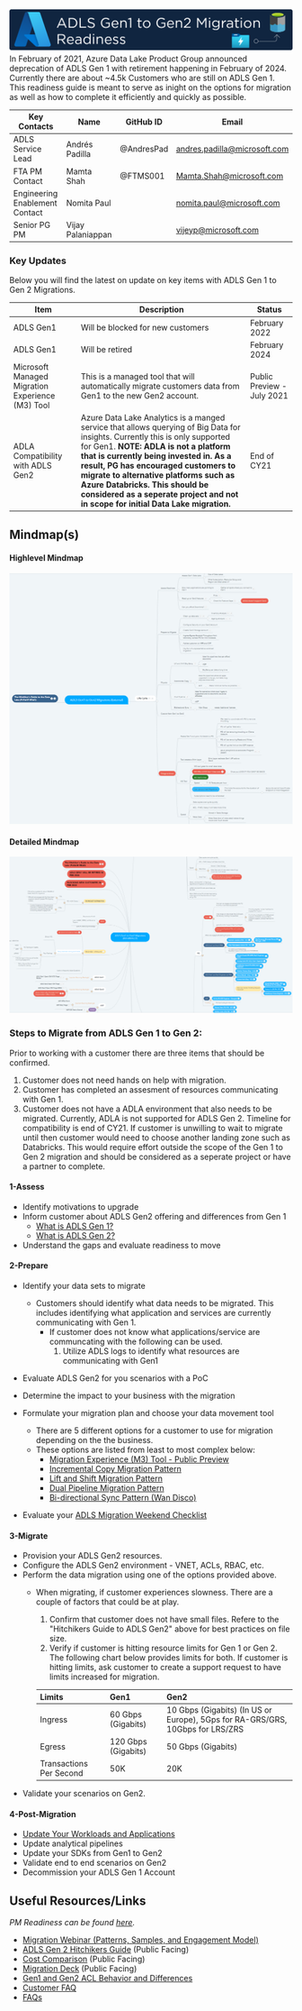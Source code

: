 ## <img src="Assets/images/adlsmigrationreadiness.png" alt="ADLS Gen1 to Gen2 Migrations" style="float: left; margin-right:10px;" />

In February of 2021, Azure Data Lake Product Group announced deprecation of ADLS Gen 1 with retirement happening in February of 2024. Currently there are about ~4.5k Customers who are still on ADLS Gen 1. This readiness guide is meant to serve as inight on the options for migration as well as how to complete it efficiently and quickly as possible.

| Key Contacts | Name | GitHub ID | Email |
|------|------|-----------|------|
| ADLS Service Lead | Andrés Padilla | @AndresPad  | andres.padilla@microsoft.com | 
| FTA PM Contact | Mamta Shah  | @FTMS001 | Mamta.Shah@microsoft.com |
| Engineering Enablement Contact | Nomita Paul | | nomita.paul@microsoft.com |
  Senior PG PM | Vijay Palaniappan  |  | vijeyp@microsoft.com |

### Key Updates
Below you will find the latest on update on key items with ADLS Gen 1 to Gen 2 Migrations.

| Item | Description| Status|
|------|-------|-------------|
| ADLS Gen1 | Will be blocked for new customers | February 2022|
| ADLS Gen1 | Will be retired | February 2024|
| Microsoft Managed Migration Experience (M3) Tool | This is a managed tool that will automatically migrate customers data from Gen1 to the new Gen2 account. | Public Preview - July 2021|
| ADLA Compatibility with ADLS Gen2 | Azure Data Lake Analytics is a manged service that allows querying of Big Data for insights. Currently this is only supported for Gen1. **NOTE: ADLA is not a platform that is currently being invested in. As a result, PG has encouraged customers to migrate to alternative platforms such as Azure Databricks. This should be considered as a seperate project and not in scope for initial Data Lake migration.**| End of CY21 |

## Mindmap(s)

#### Highlevel Mindmap
[![PublicMindMap](/Assets/images/mindmapexternal.png)](https://mm.tt/2020056330?t=RavfcdPct7)
#### Detailed Mindmap
[![PrivateMindMap](/Assets/images/mindmapinternal.png)](https://mm.tt/1970300334?t=8XLVfXEO19)

### Steps to Migrate from ADLS Gen 1 to Gen 2:
Prior to working with a customer there are three items that should be confirmed.
1. Customer does not need hands on help with migration.
2. Customer has completed an assesment of resources communicating with Gen 1.
3. Customer does not have a ADLA environment that also needs to be migrated. Currently, ADLA is not supported for ADLS Gen 2. Timeline for compatibility is end of CY21. If customer is unwilling to wait to migrate until then customer would need to choose another landing zone such as Databricks. This would require effort outside the scope of the Gen 1 to Gen 2 migration and should be considered as a seperate project or have a partner to complete.

#### 1-Assess

  * Identify motivations to upgrade
  * Inform customer about ADLS Gen2 offering and differences from Gen 1
      * [What is ADLS Gen 1?](https://docs.microsoft.com/en-us/azure/data-lake-store/data-lake-store-overview)
      * [What is ADLS Gen 2?](https://docs.microsoft.com/en-us/azure/storage/blobs/data-lake-storage-introduction)  
  * Understand the gaps and evaluate readiness to move

#### 2-Prepare

* Identify your data sets to migrate
  * Customers should identify what data needs to be migrated. This includes identifying what application and services are currently communicating with Gen 1.
    * If customer does not know what applications/service are communcating with the following can be used.
      1. Utilize  ADLS logs to identify what resources are communicating with Gen1
* Evaluate ADLS Gen2 for you scenarios with a PoC
* Determine the impact to your business with the migration
* Formulate your migration plan and choose your data movement tool
  * There are 5 different options for a customer to use for migration depending on the the business. 
  * These options are listed from least to most complex below:
    * [Migration Experience (M3) Tool - Public Preview](https://docs.microsoft.com/en-us/azure/storage/blobs/data-lake-storage-migrate-gen1-to-gen2-azure-portal)
    * [Incremental Copy Migration Pattern](https://github.com/Azure/fta-adlsgen1togen2migration/tree/main/src/Incremental)
    * [Lift and Shift Migration Pattern](https://github.com/Azure/fta-adlsgen1togen2migration/tree/main/src/Lift%20and%20Shift)
    * [Dual Pipeline Migration Pattern](https://github.com/Azure/fta-adlsgen1togen2migration/tree/main/src/Dual%20pipeline)
    * [Bi-directional Sync Pattern (Wan Disco)](https://github.com/Azure/fta-adlsgen1togen2migration/tree/main/src/Bi-directional)

* Evaluate your [ADLS Migration Weekend Checklist](https://github.com/AndresPad/fta-adlsgen1togen2migration/blob/main/2-Plan/ADLSMigrationWeekendChecklist.md) 

#### 3-Migrate

  * Provision your ADLS Gen2 resources.
  * Configure the ADLS Gen2 environment - VNET, ACLs, RBAC, etc.
  * Perform the data migration using one of the options provided above.
    * When migrating, if customer experiences slowness. There are a couple of factors that could be at play.
       1. Confirm that customer does not have small files. Refere to the "Hitchikers Guide to ADLS Gen2" above for best practices on file size.
       2. Verify if customer is hitting resource limits for Gen 1 or Gen 2. The following chart below provides limits for both. If customer is hitting limits, ask customer to create a support request to have limits increased for migration.
       
       | Limits | Gen1 |Gen2 |
       |------|------|------|
       | Ingress | 60 Gbps (Gigabits) | 10 Gbps (Gigabits) (In US or Europe), 5Gps for RA-GRS/GRS, 10Gbps for LRS/ZRS |
       | Egress | 120 Gbps (Gigabits) | 50 Gbps (Gigabits) |
       | Transactions Per Second | 50K |20K | 
  * Validate your scenarios on Gen2.

#### 4-Post-Migration

  * [Update Your Workloads and Applications](https://github.com/Azure/fta-adlsgen1togen2migration/tree/main/4-Post-Migration)
  * Update analytical pipelines
  * Update your SDKs from Gen1 to Gen2
  * Validate end to end scenarios on Gen2
  * Decommission your ADLS Gen 1 Account


## Useful Resources/Links
*PM Readiness can be found [here](https://github.com/Azure/fta-adlsgen1togen2migration/blob/main/PMReadiness.md).*
* [Migration Webinar (Patterns, Samples, and Engagement Model)](https://msit.microsoftstream.com/video/6b19a4ff-0400-a521-1034-f1eab7c6793b)
* [ADLS Gen 2 Hitchikers Guide](https://github.com/rukmani-msft/adlsguidancedoc/blob/master/Hitchhikers_Guide_to_the_Datalake.md#file-sizes-and-number-of-files) (Public Facing)
* [Cost Comparison](https://gearup.microsoft.com/resources/azure-storage?selectedassetcontainerid=ccfb58ab-66fd-4dcc-a6da-7f52b24c223f#azure-data-lake-storage) (Public Facing)
* [Migration Deck](https://gearup.microsoft.com/resources/azure-storage?selectedassetcontainerid=8cd43bbc-f909-4a30-bb14-1f047d592725#azure-data-lake-storage) (Public Facing)
* [Gen1 and Gen2 ACL Behavior and Differences](https://github.com/Azure/fta-adlsgen1togen2migration/tree/main/1-Assess/ADLS%20Gen1%20and%20Gen2%20ACL%20Behavior)
* [Customer FAQ](https://nam06.safelinks.protection.outlook.com/ap/w-59584e83/?url=https%3A%2F%2Fmicrosoft-my.sharepoint.com%2F%3Aw%3A%2Fp%2Frugopala%2FEY6XAx7Tp3RIvJVf-gL2PcIBsAuvtUdaTEjqqmk64jHnEw%3Fe%3Da0RUMt&data=04%7C01%7CKhendra.Reid%40microsoft.com%7C560bdd7834c9455850e708d8cdd638f3%7C72f988bf86f141af91ab2d7cd011db47%7C1%7C0%7C637485667251086898%7CUnknown%7CTWFpbGZsb3d8eyJWIjoiMC4wLjAwMDAiLCJQIjoiV2luMzIiLCJBTiI6Ik1haWwiLCJXVCI6Mn0%3D%7C1000&sdata=QjgEV3kjf0gD0bANdbdoExd%2BU%2FYDMste8j2Aatn%2Bgnw%3D&reserved=0)
* [FAQs](https://github.com/Azure/fta-adlsgen1togen2migration/tree/main/FAQs)



